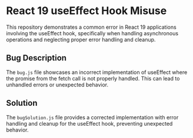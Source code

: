 # React 19 useEffect Hook Misuse
This repository demonstrates a common error in React 19 applications involving the useEffect hook, specifically when handling asynchronous operations and neglecting proper error handling and cleanup.

## Bug Description
The `bug.js` file showcases an incorrect implementation of useEffect where the promise from the fetch call is not properly handled.  This can lead to unhandled errors or unexpected behavior.

## Solution
The `bugSolution.js` file provides a corrected implementation with error handling and cleanup for the useEffect hook, preventing unexpected behavior.